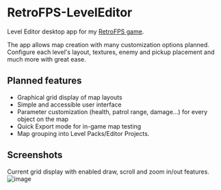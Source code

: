 # RetroFPS-LevelEditor

Level Editor desktop app for my [RetroFPS game](https://github.com/mmmdule/RetroFPS).

The app allows map creation with many customization options planned. Configure each level's layout, textures, enemy and pickup placement and much more with great ease.

## Planned features
- Graphical grid display of map layouts
- Simple and accessible user interface
- Parameter customization (health, patrol range, damage...) for every object on the map
- Quick Export mode for in-game map testing
- Map grouping into Level Packs/Editor Projects.

## Screenshots
Current grid display with enabled draw, scroll and zoom in/out features.
![image](https://user-images.githubusercontent.com/113645355/232906244-a001e4d7-5252-49bf-8ddc-f9382c1496f7.png)
